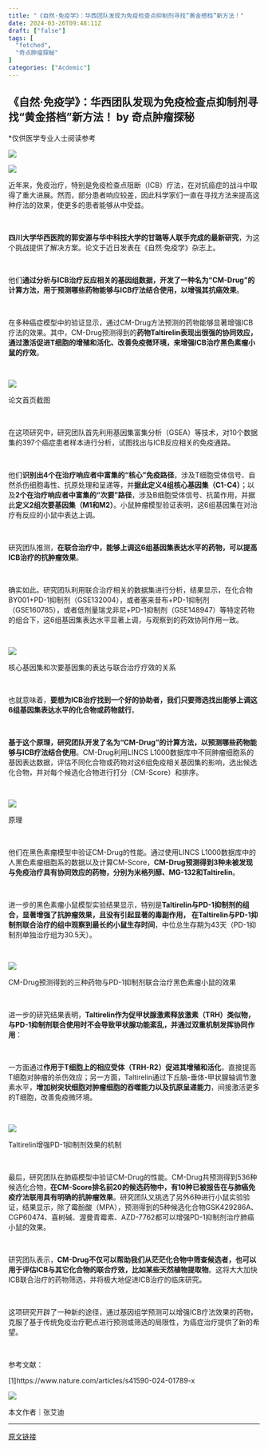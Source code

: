```yaml
---
title: "《自然·免疫学》：华西团队发现为免疫检查点抑制剂寻找“黄金搭档”新方法！"
date: 2024-03-26T09:48:11Z
draft: ["false"]
tags: [
  "fetched",
  "奇点肿瘤探秘"
]
categories: ["Acdemic"]
---
```

《自然·免疫学》：华西团队发现为免疫检查点抑制剂寻找“黄金搭档”新方法！ by 奇点肿瘤探秘
------
<div><section><section powered-by="xiumi.us"><section><p><span>*仅供医学专业人士阅读参考</span></p><p><img data-backh="70" data-backw="538" data-galleryid="" data-imgfileid="100013342" data-ratio="0.13086913086913088" data-s="300,640" data-src="https://mmbiz.qpic.cn/sz_mmbiz_png/KOKAbfNqiaJLuPGzb5p6meFcibT8xA5b4mJT0Qtfrx94wfY8TwbqQKamZAsVXHYaC21ibd5U2icYRViaKPGibyZicX1ibw/640?wx_fmt=other&amp;wxfrom=5&amp;wx_lazy=1&amp;wx_co=1&amp;tp=webp" data-type="png" data-w="1001" src="https://mmbiz.qpic.cn/sz_mmbiz_png/KOKAbfNqiaJLuPGzb5p6meFcibT8xA5b4mJT0Qtfrx94wfY8TwbqQKamZAsVXHYaC21ibd5U2icYRViaKPGibyZicX1ibw/640?wx_fmt=other&amp;wxfrom=5&amp;wx_lazy=1&amp;wx_co=1&amp;tp=webp"></p><p><img data-backh="165" data-backw="538" data-galleryid="" data-imgfileid="100013343" data-ratio="0.3074074074074074" data-s="300,640" data-src="https://mmbiz.qpic.cn/sz_mmbiz_png/KOKAbfNqiaJKx3bQ4NzxxQ7Eru5LYJMqmUey8Ro1z34iaTCAza4iaHAaia5UJqKKTMpEWwkchfwPXAnvhlbcfibZricQ/640?wx_fmt=other&amp;wxfrom=5&amp;wx_lazy=1&amp;wx_co=1&amp;tp=webp" data-type="png" data-w="1080" src="https://mmbiz.qpic.cn/sz_mmbiz_png/KOKAbfNqiaJKx3bQ4NzxxQ7Eru5LYJMqmUey8Ro1z34iaTCAza4iaHAaia5UJqKKTMpEWwkchfwPXAnvhlbcfibZricQ/640?wx_fmt=other&amp;wxfrom=5&amp;wx_lazy=1&amp;wx_co=1&amp;tp=webp"></p><p><span>近年来，免疫治疗，特别是免疫检查点阻断（ICB）疗法，在对抗癌症的战斗中取得了重大进展。然而，部分患者响应较差，因此科学家们一直在寻找方法来提高这种疗法的效果，使更多的患者能够从中受益。</span></p><p><br></p><p><strong><span>四川大学华西医院的郭安源与华中科技大学的甘璐等人联手完成的最新研究</span></strong><span>，为这个挑战提供了解决方案。论文于近日发表在《自然·免疫学》杂志上。</span></p><p><br></p><p><span>他们<strong><span>通过分析与ICB治疗反应相关的基因组数据，开发了一种名为<strong>“</strong>CM-Drug”的计算方法，用于预测哪些药物能够与ICB疗法结合使用，以增强其抗癌效果</span></strong>。</span></p><p><br></p><p><span>在多种癌症模型中的验证显示，通过CM-Drug方法预测的药物能够显著增强ICB疗法的效果。其中，<span>CM-Drug预测得到的</span><strong><span>药物<strong><span>Taltirelin</span></strong>表现出很强的协同效应，通过激活促进T细胞的增殖和活化、改善免疫微环境，来增强ICB治疗黑色素瘤小鼠的疗效</span></strong>。</span></p><p><br></p><p><span><img data-imgfileid="100013348" data-ratio="0.3838150289017341" data-src="https://mmbiz.qpic.cn/sz_mmbiz_png/KOKAbfNqiaJIGePsv5viadBicjN3zRDkt25nDBiav7Wg9haRnHd6XyvdWvS97zanIS91c0lbicLHZANd812ySylE1bw/640?wx_fmt=png&amp;from=appmsg" data-type="png" data-w="865" src="https://mmbiz.qpic.cn/sz_mmbiz_png/KOKAbfNqiaJIGePsv5viadBicjN3zRDkt25nDBiav7Wg9haRnHd6XyvdWvS97zanIS91c0lbicLHZANd812ySylE1bw/640?wx_fmt=png&amp;from=appmsg"></span></p><p><span>论文首页截图</span></p><p><br></p><p><span>在这项研究中，研究团队首先利用基因集富集分析（GSEA）等技术，对10个数据集的397个癌症患者样本进行分析，试图找出与ICB反应相关的免疫通路。</span></p><p><br></p><p><span>他们<strong>识别出4个在治疗响应者中富集的“核心”免疫路径</strong>，涉及T细胞受体信号、自然杀伤细胞毒性、抗原处理和呈递等，并<strong>据此定义4组核心基因集（C1-C4）</strong>；以及<strong>2个在治疗响应者中富集的“次要”路径</strong>，涉及B细胞受体信号、抗菌作用，并据此<strong>定义2组次要基因集（M1和M2）</strong>。小鼠肿瘤模型验证表明，这6组基因集在对治疗有反应的小鼠中表达上调。</span></p><p><br></p><p><span>研究团队推测，<strong>在联合治疗中，能够上调这6组基因集表达水平的药物，可以提高ICB治疗的抗肿瘤效果</strong>。</span></p><p><br></p><p><span>确实如此。研究团队利用联合治疗相关的数据集进行分析，结果显示，在化合物BY001+PD-1抑制剂（GSE132004），或者塞来昔布+PD-1抑制剂（GSE160785），或者低剂量瑞戈非尼+PD-1抑制剂（GSE148947）等特定药物的组合下，这6组基因集表达水平显著上调，与观察到的药效协同作用一致。</span></p><p><span><br></span></p><p><img data-imgfileid="100013351" data-ratio="0.8391203703703703" data-src="https://mmbiz.qpic.cn/sz_mmbiz_png/KOKAbfNqiaJIGePsv5viadBicjN3zRDkt25Uzv4pOFrLXwjrtARSTj8SEjh35LcBE9lwW8EWA1nZ2icoDU3hmahv6Q/640?wx_fmt=png&amp;from=appmsg" data-type="png" data-w="864" src="https://mmbiz.qpic.cn/sz_mmbiz_png/KOKAbfNqiaJIGePsv5viadBicjN3zRDkt25Uzv4pOFrLXwjrtARSTj8SEjh35LcBE9lwW8EWA1nZ2icoDU3hmahv6Q/640?wx_fmt=png&amp;from=appmsg"></p><p><span>核心基因集和次要基因集的表达与联合治疗疗效的关系</span></p><p><br></p><p><span>也就意味着，<strong><span>要想为ICB治疗找到一个好的协助者，我们只要筛选找出能够上调这6组基因集表达水平的化合物或药物就行</span></strong>。</span></p><p><br></p><p><strong><span>基于这个原理，研究团队开发了名为“CM-Drug”的计算方法，以预测哪些药物能够与ICB疗法结合使用</span></strong><span>。CM-Drug利用LINCS L1000数据库中不同肿瘤细胞系的基因表达数据，评估不同化合物或药物对这6组免疫相关基因集的影响，选出候选化合物，并对每个候选化合物进行打分（CM-Score）和排序。</span></p><p><span><br></span></p><p><img data-imgfileid="100013354" data-ratio="1.0982658959537572" data-src="https://mmbiz.qpic.cn/sz_mmbiz_png/KOKAbfNqiaJIGePsv5viadBicjN3zRDkt25TGdgaPibUPUDGAVicYic9ZicnBtHOVkSQrTW6SE6OOcnAETnJQk42Pa5tg/640?wx_fmt=png&amp;from=appmsg" data-type="png" data-w="865" src="https://mmbiz.qpic.cn/sz_mmbiz_png/KOKAbfNqiaJIGePsv5viadBicjN3zRDkt25TGdgaPibUPUDGAVicYic9ZicnBtHOVkSQrTW6SE6OOcnAETnJQk42Pa5tg/640?wx_fmt=png&amp;from=appmsg"></p><p><span>原理</span></p><p><br></p><p><span>他们在黑色素瘤模型中验证CM-Drug的性能。通过使用LINCS L1000数据库中的人黑色素瘤细胞系的数据以及计算CM-Score，<strong>CM-Drug预测得到3种未被发现与免疫治疗具有协同效应的药物，分别为米格列醇、MG-132和Taltirelin</strong>。</span></p><p><br></p><p><span>进一步的黑色素瘤小鼠模型实验结果显示，特别是<strong>Taltirelin与PD-1抑制剂的组合，显著增强了抗肿瘤效果，且没有引起显著的毒副作用， 在Taltirelin与PD-1抑制剂联合治疗的组中观察到最长的小鼠生存时间</strong>，中位总生存期为43天（PD-1抑制剂单独治疗组为30.5天）。</span></p><p><span><br></span></p><p><img data-imgfileid="100013357" data-ratio="0.7789351851851852" data-src="https://mmbiz.qpic.cn/sz_mmbiz_png/KOKAbfNqiaJIGePsv5viadBicjN3zRDkt25pdia8w9jqodAN9Y2EUHkOGCMZydMzhbNWzYaKfuZxZsib0RfPCxAzbNQ/640?wx_fmt=png&amp;from=appmsg" data-type="png" data-w="864" src="https://mmbiz.qpic.cn/sz_mmbiz_png/KOKAbfNqiaJIGePsv5viadBicjN3zRDkt25pdia8w9jqodAN9Y2EUHkOGCMZydMzhbNWzYaKfuZxZsib0RfPCxAzbNQ/640?wx_fmt=png&amp;from=appmsg"></p><p><span>CM-Drug预测得到的三种药物与PD-1抑制剂联合治疗黑色素瘤小鼠的效果</span></p><p><br></p><p><span>进一步的研究结果表明，<strong>Taltirelin作为促甲状腺激素释放激素（TRH）类似物，与PD-1抑制剂联合使用时不会导致甲状腺功能紊乱，并通过双重机制发挥协同作用</strong>：</span></p><p><span><br></span></p><p><span>一方面通过<strong>作用于T细胞上的相应受体（TRH-R2）促进其增殖和活化</strong>，直接提高T细胞对肿瘤的杀伤效应；另一方面，Taltirelin通过下丘脑-垂体-甲状腺轴调节激素水平，<strong>增加树突状细胞对肿瘤细胞的吞噬能力以及抗原呈递能力</strong>，间接激活更多的T细胞，改善免疫微环境。</span></p><p><span><br></span></p><p><img data-imgfileid="100013359" data-ratio="0.6064814814814815" data-src="https://mmbiz.qpic.cn/sz_mmbiz_png/KOKAbfNqiaJIGePsv5viadBicjN3zRDkt25g7ads5CkMTFLLcuMCSRQrnTkk6Nn7y3eFiaic9z9jllALAtgSpwGtg9w/640?wx_fmt=png&amp;from=appmsg" data-type="png" data-w="864" src="https://mmbiz.qpic.cn/sz_mmbiz_png/KOKAbfNqiaJIGePsv5viadBicjN3zRDkt25g7ads5CkMTFLLcuMCSRQrnTkk6Nn7y3eFiaic9z9jllALAtgSpwGtg9w/640?wx_fmt=png&amp;from=appmsg"></p><p><span>Taltirelin增强PD-1抑制剂效果的机制</span></p><p><br></p><p><span>最后，研究团队在肺癌模型中验证CM-Drug的性能。CM-Drug共预测得到536种候选化合物，<strong>在CM-Score排名前20的候选药物中，有10种已被报告在与肺癌免疫疗法联用具有明确的抗肿瘤效果</strong>。研究团队又挑选了另外6种进行小鼠实验验证，结果显示，除了霉酚酸（MPA），预测得到的5种候选化合物GSK429286A、CGP60474、喜树碱、渥曼青霉素、AZD-7762都可以增强PD-1抑制剂治疗肺癌小鼠的效果。</span></p><p><br></p><p><span>研究团队表示，<strong><span>CM-Drug不仅可以帮助我们从茫茫化合物中筛查候选者，也可以用于评估ICB与其它化合物的联合疗效，比如某些天然植物提取物</span></strong>。这将大大加快ICB联合治疗的药物筛选，并将极大地促进ICB治疗的临床研究。</span></p><p><br></p><p><span>这项研究开辟了一种新的途径，通过基因组学预测可以增强ICB疗法效果的药物，克服了基于传统免疫治疗靶点进行预测或筛选的局限性，为癌症治疗提供了新的希望。</span></p><p><br></p><section><mp-common-miniprogram data-miniprogram-nickname="奇点美物" data-miniprogram-avatar="http://mmbiz.qpic.cn/mmbiz_png/EUwFqia7zGm8yWKRzcR3BtTEAsibQvwnZut3YuwZJryBmNubicHbak43Cdp8VwANYEq3Kx9ciaoubJEEdnKK5mSTyw/640?wx_fmt=png&amp;wxfrom=200" data-miniprogram-title="人类与癌症的抗争史、共存史" data-miniprogram-imageurl="http://mmbiz.qpic.cn/sz_mmbiz_jpg/KOKAbfNqiaJIGePsv5viadBicjN3zRDkt25L2T4PJEbcicjiaCrspTmfTpGJicygYu8Snfx3gibeSfKwgtebLH0cicya3g/0?wx_fmt=jpeg" data-miniprogram-type="card" data-miniprogram-servicetype="0" data-pluginname="insertminiprogram" data-miniprogram-appid="wxbb230ea70eb6a26b" data-miniprogram-applink="" data-miniprogram-path="lib/item/dist/pages/index/index?feeSource=&amp;itemId=1957860896310027254732&amp;vrk=&amp;wfr="></mp-common-miniprogram></section><p><span>参考文献：</span></p><p><span>[1]https://www.nature.com/articles/s41590-024-01789-x</span></p><p><img data-galleryid="" data-imgfileid="100013361" data-ratio="0.5004995004995005" data-s="300,640" data-src="https://mmbiz.qpic.cn/sz_mmbiz_png/KOKAbfNqiaJLuPGzb5p6meFcibT8xA5b4m8l5fhsiax8LjYgia6icxBJicVxmVEubYNasfVwXv5yu9zB5GNiaImqVicS6A/640?wx_fmt=other&amp;tp=webp&amp;wxfrom=5&amp;wx_lazy=1&amp;wx_co=1" data-type="png" data-w="1001" src="https://mmbiz.qpic.cn/sz_mmbiz_png/KOKAbfNqiaJLuPGzb5p6meFcibT8xA5b4m8l5fhsiax8LjYgia6icxBJicVxmVEubYNasfVwXv5yu9zB5GNiaImqVicS6A/640?wx_fmt=other&amp;tp=webp&amp;wxfrom=5&amp;wx_lazy=1&amp;wx_co=1"></p><p><span>本文作者｜张艾迪</span></p></section></section></section><p><mp-style-type data-value="10000"></mp-style-type></p></div>  
<hr>
<a href="https://mp.weixin.qq.com/s/vlp0MqV4VdBGtVrdDxenrw",target="_blank" rel="noopener noreferrer">原文链接</a>
